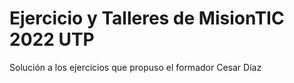 # Ejercicio y Talleres de MisionTIC 2022 UTP

Solución a los ejercicios que propuso el formador Cesar Díaz